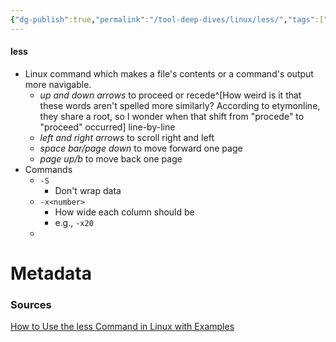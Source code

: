 ```yaml
---
{"dg-publish":true,"permalink":"/tool-deep-dives/linux/less/","tags":["tools_linux"],"noteIcon":""}
---
```


#### less
- Linux command which makes a file's contents or a command's output more navigable.
	- *up and down arrows* to proceed or recede^[How weird is it that these words aren't spelled more similarly? According to etymonline, they share a root, so I wonder when that shift from "procede" to "proceed" occurred] line-by-line
	- *left and right arrows* to scroll right and left
	- *space bar/page down* to move forward one page
	- *page up/b* to move back one page
- Commands
	- `-S`
		- Don't wrap data
	- `-x<number>`
		- How wide each column should be
		- e.g., `-x20`
	- 






# Metadata

### Sources
[How to Use the less Command in Linux with Examples](https://phoenixnap.com/kb/less-command-in-linux)